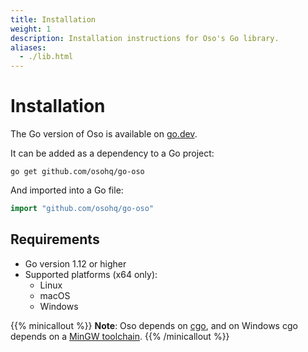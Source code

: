 ```yaml
---
title: Installation
weight: 1
description: Installation instructions for Oso's Go library.
aliases: 
  - ./lib.html
---
```


# Installation

The Go version of Oso is available on
[go.dev](https://pkg.go.dev/github.com/osohq/go-oso).

It can be added as a dependency to a Go project:

```console
go get github.com/osohq/go-oso
```

And imported into a Go file:

```go
import "github.com/osohq/go-oso"
```

## Requirements

- Go version 1.12 or higher
- Supported platforms (x64 only):
  - Linux
  - macOS
  - Windows

{{% minicallout %}}
  **Note**: Oso depends on [cgo][], and on Windows cgo depends on a [MinGW
  toolchain][tdm-gcc].
{{% /minicallout %}}

[cgo]: https://pkg.go.dev/cmd/cgo
[tdm-gcc]: https://jmeubank.github.io/tdm-gcc/
